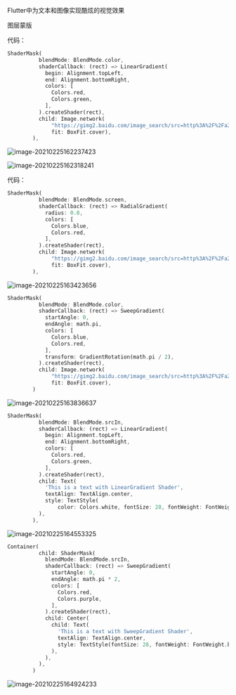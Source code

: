 Flutter中为文本和图像实现酷炫的视觉效果

图层蒙版



代码：

```dart
ShaderMask(
          blendMode: BlendMode.color,
          shaderCallback: (rect) => LinearGradient(
            begin: Alignment.topLeft,
            end: Alignment.bottomRight,
            colors: [
              Colors.red,
              Colors.green,
            ],
          ).createShader(rect),
          child: Image.network(
              "https://gimg2.baidu.com/image_search/src=http%3A%2F%2Fa2.att.hudong.com%2F27%2F81%2F01200000194677136358818023076.jpg&refer=http%3A%2F%2Fa2.att.hudong.com&app=2002&size=f9999,10000&q=a80&n=0&g=0n&fmt=jpeg?sec=1616833672&t=03ef1a36a948435ddacfaf64832539fb",
              fit: BoxFit.cover),
        ),
```

![image-20210225162237423](https://luckly007.oss-cn-beijing.aliyuncs.com/images/20210225162237.png)

![image-20210225162318241](https://luckly007.oss-cn-beijing.aliyuncs.com/images/20210225162318.png)

代码：

```dart
ShaderMask(
          blendMode: BlendMode.screen,
          shaderCallback: (rect) => RadialGradient(
            radius: 0.8,
            colors: [
              Colors.blue,
              Colors.red,
            ],
          ).createShader(rect),
          child: Image.network(
              "https://gimg2.baidu.com/image_search/src=http%3A%2F%2Fa2.att.hudong.com%2F27%2F81%2F01200000194677136358818023076.jpg&refer=http%3A%2F%2Fa2.att.hudong.com&app=2002&size=f9999,10000&q=a80&n=0&g=0n&fmt=jpeg?sec=1616833672&t=03ef1a36a948435ddacfaf64832539fb",
              fit: BoxFit.cover),
        ),
```

![image-20210225163423656](https://luckly007.oss-cn-beijing.aliyuncs.com/images/20210225163423.png)

```dart
ShaderMask(
          blendMode: BlendMode.color,
          shaderCallback: (rect) => SweepGradient(
            startAngle: 0,
            endAngle: math.pi,
            colors: [
              Colors.blue,
              Colors.red,
            ],
            transform: GradientRotation(math.pi / 2),
          ).createShader(rect),
          child: Image.network(
              "https://gimg2.baidu.com/image_search/src=http%3A%2F%2Fa2.att.hudong.com%2F27%2F81%2F01200000194677136358818023076.jpg&refer=http%3A%2F%2Fa2.att.hudong.com&app=2002&size=f9999,10000&q=a80&n=0&g=0n&fmt=jpeg?sec=1616833672&t=03ef1a36a948435ddacfaf64832539fb",
              fit: BoxFit.cover),
        )
```

![image-20210225163836637](https://luckly007.oss-cn-beijing.aliyuncs.com/images/20210225163836.png)

```dart
ShaderMask(
          blendMode: BlendMode.srcIn,
          shaderCallback: (rect) => LinearGradient(
            begin: Alignment.topLeft,
            end: Alignment.bottomRight,
            colors: [
              Colors.red,
              Colors.green,
            ],
          ).createShader(rect),
          child: Text(
            'This is a text with LinearGradient Shader',
            textAlign: TextAlign.center,
            style: TextStyle(
                color: Colors.white, fontSize: 28, fontWeight: FontWeight.bold),
          ),
        ),
```

![image-20210225164553325](https://luckly007.oss-cn-beijing.aliyuncs.com/images/20210225164553.png)

```dart
Container(
          child: ShaderMask(
            blendMode: BlendMode.srcIn,
            shaderCallback: (rect) => SweepGradient(
              startAngle: 0,
              endAngle: math.pi * 2,
              colors: [
                Colors.red,
                Colors.purple,
              ],
            ).createShader(rect),
            child: Center(
              child: Text(
                'This is a text with SweepGradient Shader',
                textAlign: TextAlign.center,
                style: TextStyle(fontSize: 28, fontWeight: FontWeight.bold),
              ),
            ),
          ),
        )
```

![image-20210225164924233](https://luckly007.oss-cn-beijing.aliyuncs.com/images/20210225164924.png)